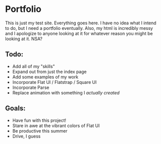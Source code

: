 Portfolio
===================

This is just my test site. Everything goes here. I have no idea what I intend to do, but I need a portfolio eventually. Also, my html is incredibly messy and I apologize to anyone looking at it for whatever reason you might be looking at it. NSA?

## Todo:
* Add all of my "skills"
* Expand out from just the index page
* Add some examples of my work
* Incorporate Flat UI / Flatstrap / Square UI
* Incorporate Parse
* Replace animation with something I _actually created_

## Goals:
* Have fun with this project!
* Stare in awe at the vibrant colors of Flat UI
* Be productive this summer
* Drive, I guess
